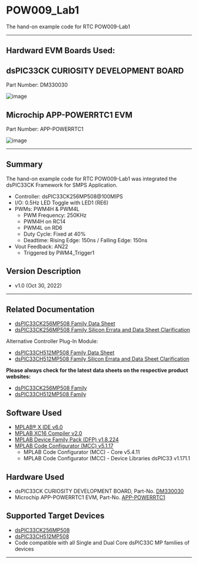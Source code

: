 # POW009_Lab1
 The hand-on example code for RTC POW009-Lab1

- - -
## Hardward EVM Boards Used:
## dsPIC33CK CURIOSITY DEVELOPMENT BOARD
Part Number: DM330030

![image](https://www.microchip.com/content/dam/mchp/mrt-dam/devtools/2956-ds-33ck256mp508-curiosity-development-board.jpg) 
## Microchip APP-POWERRTC1 EVM
Part Number: APP-POWERRTC1

![image](https://user-images.githubusercontent.com/61537309/200980643-ec154b90-7992-425f-bff4-a8dbc759272f.png)
- - -

## Summary

The hand-on example code for RTC POW009-Lab1 was integrated the dsPIC33CK Framework for SMPS Application.
- Controller: dsPIC33CK256MP508@100MIPS
- I/O: 0.5Hz LED Toggle with LED1 (RE6)
- PWMs: PWM4H & PWM4L
  - PWM Frequency: 250KHz
  - PWM4H on RC14
  - PWM4L  on RD6
  - Duty Cycle: Fixed at 40%
  - Deadtime: Rising Edge: 150ns / Falling Edge: 150ns
- Vout Feedback: AN22
  - Triggered by PWM4_Trigger1

## Version Description

- v1.0 (Oct 30, 2022)

- - -

## Related Documentation

- [dsPIC33CK256MP508 Family Data Sheet](https://ww1.microchip.com/downloads/en/DeviceDoc/dsPIC33CK256MP508-Family-Data-Sheet-DS70005349G.pdf)
- [dsPIC33CK256MP508 Family Silicon Errata and Data Sheet Clarification](https://ww1.microchip.com/downloads/en/DeviceDoc/dsPIC33CK256MP508-Family-Silicon-Errata-and-Data-Sheet-Clarification-DS80000796G.pdf)

Alternative Controller Plug-In Module:
- [dsPIC33CH512MP508 Family Data Sheet](http://ww1.microchip.com/downloads/en/DeviceDoc/dsPIC33CH512MP508-Family-Data-Sheet-DS70005371D.pdf)
- [dsPIC33CH512MP508 Family Silicon Errata and Data Sheet Clarification](http://ww1.microchip.com/downloads/en/DeviceDoc/dsPIC33CH512MP508-Family-Silicon-Errata-and-Data-Sheet-Clarification-DS80000805F.pdf)

**Please always check for the latest data sheets on the respective product websites:**
- [dsPIC33CK256MP508 Family](https://www.microchip.com/dsPIC33CK256MP508)
- [dsPIC33CH512MP508 Family](https://www.microchip.com/dsPIC33CH512MP508)

## Software Used 

- [MPLAB® X IDE v6.0](https://www.microchip.com/mplabx-ide-windows-installer)
- [MPLAB XC16 Compiler v2.0](https://www.microchip.com/mplabxc16windows)
- [MPLAB Device Family Pack (DFP) v1.8.224](https://microchipsupport.force.com/s/article/Choose-DFP--Device-Family-Pack--in-MPLAB-X-IDE)
- [MPLAB Code Configurator (MCC) v5.1.17](https://www.microchip.com/mcc)
    - MPLAB Code Configurator (MCC) - Core v5.4.11
    - MPLAB Code Configurator (MCC) - Device Libraries dsPIC33 v1.171.1

## Hardware Used

- dsPIC33CK CURIOSITY DEVELOPMENT BOARD, Part-No. [DM330030](https://www.microchip.com/en-us/development-tool/DM330030)
- Microchip APP-POWERRTC1 EVM, Part-No. [APP-POWERRTC1](https://shopee.tw/%E3%80%90ICBOX%E3%80%91Microchip-APP-POWERRTC1-%E5%AF%A6%E9%A9%97%E6%9D%BF-0300801566001-i.219280202.7044587367)

## Supported Target Devices

- [dsPIC33CK256MP508](https://www.microchip.com/dsPIC33CK256MP508)
- [dsPIC33CH512MP508](https://www.microchip.com/dsPIC33CH512MP508)
- Code compatible with all Single and Dual Core dsPIC33C MP families of devices

- - -

